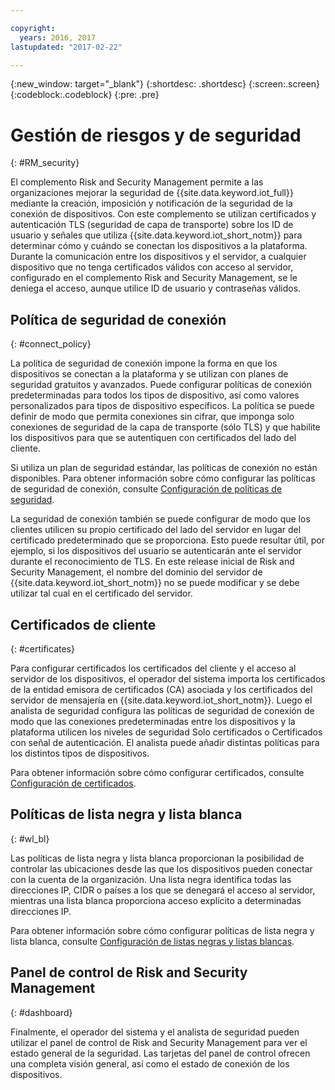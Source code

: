 ```yaml
---

copyright:
  years: 2016, 2017
lastupdated: "2017-02-22"

---
```


{:new_window: target="\_blank"}
{:shortdesc: .shortdesc}
{:screen:.screen}
{:codeblock:.codeblock}
{:pre: .pre}

# Gestión de riesgos y de seguridad
{: #RM_security}

El complemento Risk and Security Management permite a las organizaciones mejorar la seguridad de {{site.data.keyword.iot_full}} mediante la creación, imposición y notificación de la seguridad de la conexión de dispositivos. Con este complemento se utilizan certificados y autenticación TLS (seguridad de capa de transporte) sobre los ID de usuario y señales que utiliza {{site.data.keyword.iot_short_notm}} para determinar cómo y cuándo se conectan los dispositivos a la plataforma. Durante la comunicación entre los dispositivos y el servidor, a cualquier dispositivo que no tenga certificados válidos con acceso al servidor, configurado en el complemento Risk and Security Management, se le deniega el acceso, aunque utilice ID de usuario y contraseñas válidos.

## Política de seguridad de conexión
{: #connect_policy}

La política de seguridad de conexión impone la forma en que los dispositivos se conectan a la plataforma y se utilizan con planes de seguridad gratuitos y avanzados. Puede configurar políticas de conexión predeterminadas para todos los tipos de dispositivo, así como valores personalizados para tipos de dispositivo específicos. La política se puede definir de modo que permita conexiones sin cifrar, que imponga solo conexiones de seguridad de la capa de transporte (sólo TLS) y que habilite los dispositivos para que se autentiquen con certificados del lado del cliente.

Si utiliza un plan de seguridad estándar, las políticas de conexión no están disponibles. Para obtener información sobre cómo configurar las políticas de seguridad de conexión, consulte [Configuración de políticas de seguridad](set_up_policies.html).

La seguridad de conexión también se puede configurar de modo que los clientes utilicen su propio certificado del lado del servidor en lugar del certificado predeterminado que se proporciona. Esto puede resultar útil, por ejemplo, si los dispositivos del usuario se autenticarán ante el servidor durante el reconocimiento de TLS. En este release inicial de Risk and Security Management, el nombre del dominio del servidor de {{site.data.keyword.iot_short_notm}} no se puede modificar y se debe utilizar tal cual en el certificado del servidor.



## Certificados de cliente
{: #certificates}

Para configurar certificados los certificados del cliente y el acceso al servidor de los dispositivos, el operador del sistema importa los certificados de la entidad emisora de certificados (CA) asociada y los certificados del servidor de mensajería en {{site.data.keyword.iot_short_notm}}. Luego el analista de seguridad configura las políticas de seguridad de conexión de modo que las conexiones predeterminadas entre los dispositivos y la plataforma utilicen los niveles de seguridad Solo certificados o Certificados con señal de autenticación. El analista puede añadir distintas políticas para los distintos tipos de dispositivos.

Para obtener información sobre cómo configurar certificados, consulte [Configuración de certificados](set_up_certificates.html).

## Políticas de lista negra y lista blanca
{: #wl_bl}

Las políticas de lista negra y lista blanca proporcionan la posibilidad de controlar las ubicaciones desde las que los dispositivos pueden conectar con la cuenta de la organización. Una lista negra identifica todas las direcciones IP, CIDR o países a los que se denegará el acceso al servidor, mientras una lista blanca proporciona acceso explícito a determinadas direcciones IP.

Para obtener información sobre cómo configurar políticas de lista negra y lista blanca, consulte [Configuración de listas negras y listas blancas](set_up_policies.html#config_black_white).

## Panel de control de Risk and Security Management
{: #dashboard}

Finalmente, el operador del sistema y el analista de seguridad pueden utilizar el panel de control de Risk and Security Management para ver el estado general de la seguridad. Las tarjetas del panel de control ofrecen una completa visión general, así como el estado de conexión de los dispositivos.
